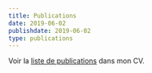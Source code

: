 ```yaml
---
title: Publications
date: 2019-06-02
publishdate: 2019-06-02
type: publications
---
```


Voir la [liste de publications](http://aurelienberra.org/cv/) dans mon CV.
